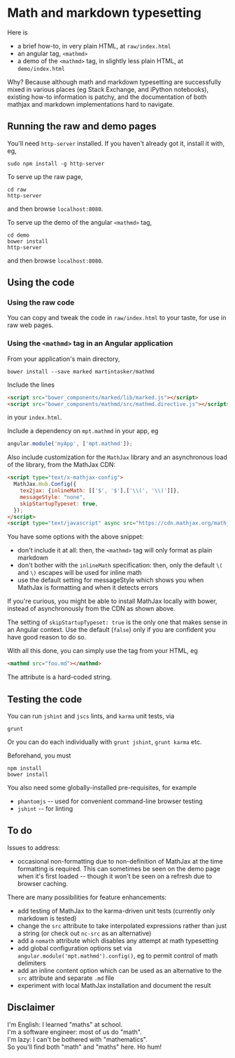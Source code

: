 # Math and markdown typesetting

Here is

* a brief how-to, in very plain HTML, at `raw/index.html`
* an angular tag, `<mathmd>`
* a demo of the `<mathmd>` tag, in slightly less plain HTML, at `demo/index.html`

Why?  Because although math and markdown typesetting are successfully mixed in various places (eg Stack Exchange, and iPython notebooks),
existing how-to information is patchy, and the documentation of both mathjax and markdown implementations hard to navigate.

## Running the raw and demo pages

You'll need `http-server` installed.  If you haven't already got it, install it with, eg,

```shell
sudo npm install -g http-server
```

To serve up the raw page,

```shell
cd raw
http-server
```

and then browse `localhost:8080`.

To serve up the demo of the angular `<mathmd>` tag,

```shell
cd demo
bower install
http-server
```

and then browse `localhost:8080`.

## Using the code

### Using the raw code

You can copy and tweak the code in `raw/index.html` to your taste, for use in raw web pages.

### Using the `<mathmd>` tag in an Angular application

From your application's main directory,

```shell
bower install --save marked martintasker/mathmd
```

Include the lines

```html
<script src="bower_components/marked/lib/marked.js"></script>
<script src="bower_components/mathmd/src/mathmd.directive.js"></script>
```

in your `index.html`.

Include a dependency on `mpt.mathmd` in your app, eg

```js
angular.module('myApp', ['mpt.mathmd']);
```

Also include customization for the `MathJax` library and an asynchronous load of the library, from the MathJax CDN:

```html
<script type="text/x-mathjax-config">
  MathJax.Hub.Config({
    tex2jax: {inlineMath: [['$', '$'],['\\(', '\\)']]},
    messageStyle: "none",
    skipStartupTypeset: true,
  });
</script>
<script type="text/javascript" async src="https://cdn.mathjax.org/mathjax/latest/MathJax.js?config=TeX-AMS_HTML"></script>
```

You have some options with the above snippet:

* don't include it at all: then, the `<mathmd>` tag will only format as plain markdown
* don't bother with the `inlineMath` specification: then, only the default `\(` and `\)` escapes will be used for inline math
* use the default setting for messageStyle which shows you when MathJax is formatting and when it detects errors

If you're curious, you might be able to install MathJax locally with bower, instead of asynchronously from the CDN as shown above.

The setting of `skipStartupTypeset: true` is the only one that makes sense in an Angular context.  Use the default (`false`) only if you
are confident you have good reason to do so.

With all this done, you can simply use the tag from your HTML, eg

```html
<mathmd src="foo.md"></mathmd>
```

The attribute is a hard-coded string.

## Testing the code

You can run `jshint` and `jscs` lints, and `karma` unit tests, via

```shell
grunt
```

Or you can do each individually with `grunt jshint`, `grunt karma` etc.

Beforehand, you must

```shell
npm install
bower install
```

You also need some globally-installed pre-requisites, for example

* `phantomjs` -- used for convenient command-line browser testing
* `jshint` -- for linting

## To do

Issues to address:

* occasional non-formatting due to non-definition of MathJax at the time formatting is required.  This can sometimes be seen
  on the demo page when it's first loaded -- though it won't be seen on a refresh due to browser caching.

There are many possibilities for feature enhancements:

* add testing of MathJax to the karma-driven unit tests (currently only markdown is tested)
* change the `src` attribute to take interpolated expressions rather than just a string (or check out `nc-src` as an alternative)
* add a `nomath` attribute which disables any attempt at math typesetting
* add global configuration options set via `angular.module('mpt.mathmd').config()`, eg to permit control of math delimiters
* add an inline content option which can be used as an alternative to the `src` attribute and separate `.md` file
* experiment with local MathJax installation and document the result

## Disclaimer

I'm English: I learned "maths" at school.<br/>
I'm a software engineer: most of us do "math".<br/>
I'm lazy: I can't be bothered with "mathematics".<br/>
So you'll find both "math" and "maths" here.  Ho hum!
